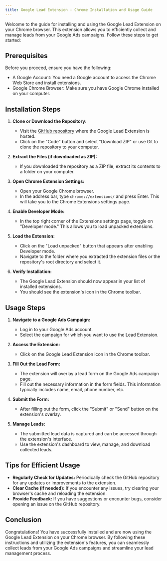 ```yaml
---
title: Google Lead Extension - Chrome Installation and Usage Guide
---
```


Welcome to the guide for installing and using the Google Lead Extension on your Chrome browser. This extension allows you to efficiently collect and manage leads from your Google Ads campaigns. Follow these steps to get started:

## Prerequisites

Before you proceed, ensure you have the following:

- A Google Account: You need a Google account to access the Chrome Web Store and install extensions.
- Google Chrome Browser: Make sure you have Google Chrome installed on your computer.

## Installation Steps

1. **Clone or Download the Repository:**
   - Visit the [GitHub repository](https://github.com/makuachteny/ld-ggl-extension) where the Google Lead Extension is hosted.
   - Click on the "Code" button and select "Download ZIP" or use Git to clone the repository to your computer.

2. **Extract the Files (if downloaded as ZIP):**
   - If you downloaded the repository as a ZIP file, extract its contents to a folder on your computer.

3. **Open Chrome Extension Settings:**
   - Open your Google Chrome browser.
   - In the address bar, type `chrome://extensions/` and press Enter. This will take you to the Chrome Extensions settings page.

4. **Enable Developer Mode:**
   - In the top right corner of the Extensions settings page, toggle on "Developer mode." This allows you to load unpacked extensions.

5. **Load the Extension:**
   - Click on the "Load unpacked" button that appears after enabling Developer mode.
   - Navigate to the folder where you extracted the extension files or the repository's root directory and select it.

6. **Verify Installation:**
   - The Google Lead Extension should now appear in your list of installed extensions.
   - You should see the extension's icon in the Chrome toolbar.

## Usage Steps

1. **Navigate to a Google Ads Campaign:**
   - Log in to your Google Ads account.
   - Select the campaign for which you want to use the Lead Extension.

2. **Access the Extension:**
   - Click on the Google Lead Extension icon in the Chrome toolbar.

3. **Fill Out the Lead Form:**
   - The extension will overlay a lead form on the Google Ads campaign page.
   - Fill out the necessary information in the form fields. This information typically includes name, email, phone number, etc.

4. **Submit the Form:**
   - After filling out the form, click the "Submit" or "Send" button on the extension's overlay.

5. **Manage Leads:**
   - The submitted lead data is captured and can be accessed through the extension's interface.
   - Use the extension's dashboard to view, manage, and download collected leads.

## Tips for Efficient Usage

- **Regularly Check for Updates:** Periodically check the GitHub repository for any updates or improvements to the extension.
- **Clear Cache (if needed):** If you encounter any issues, try clearing your browser's cache and reloading the extension.
- **Provide Feedback:** If you have suggestions or encounter bugs, consider opening an issue on the GitHub repository.

## Conclusion

Congratulations! You have successfully installed and are now using the Google Lead Extension on your Chrome browser. By following these instructions and utilizing the extension's features, you can seamlessly collect leads from your Google Ads campaigns and streamline your lead management process.
